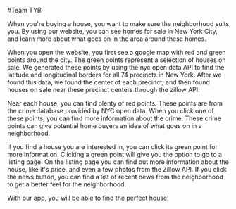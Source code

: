 #Team TYB

When you're buying a house, you want to make sure the neighborhood suits you. By using our website, you can see homes for sale in New York City, and learn more about what goes on in the area around these homes. 

When you open the website, you first see a google map with red and green points around the city. The green points represent a selection of houses on sale. We generated these points by using the nyc open data API to find the latitude and longitudinal borders for all 74 precincts in New York. After we found this data, we found the center of each precinct, and then found houses on sale near these precinct centers through the zillow API. 

Near each house, you can find plenty of red points. These points are from the crime database provided by NYC open data. When you click one of these points, you can find more information about the crime. These crime points can give potential home buyers an idea of what goes on in a neighborhood. 

If you find a house you are interested in, you can click its green point for more information. Clicking a green point will give you the option to go to a listing page. On the listing page you can find out more information about the house, like it's price, and even a few photos from the Zillow API. If you click the news button, you can find a list of recent news from the neighborhood to get a better feel for the neighborhood.  

With our app, you will be able to find the perfect house!


<run pip install Flask-googlemaps>
<run pip install html5lib>
<run pip install beautifulsoup4>

